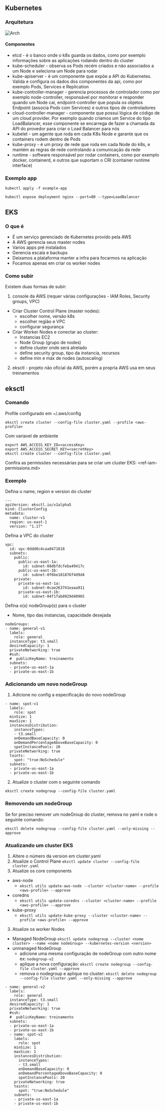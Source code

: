 ## Kubernetes
### Arquitetura
![Arch](./k8s-arch.png)

#### Componentes
- etcd - é o banco onde o k8s guarda os dados, como por exemplo informações sobre as aplicações rodando dentro do cluster
- kube-scheduler - observa os Pods recém criados e não associados a um Node e seleciona um Node para rodar
- kube-apiserver - é um componente que expõe a API do Kubernetes. Valida e configura os dados dos componentes da api, como por exemplo Pods, Services e Replication
- kube-controller-manager - gerencia processos de controlador como por exemplo node-controller, responsável por monitorar e responder quando um Node cai, endpoint-controller que popula os objetos Endpoint (associa Pods com Services) e outros tipos de controladores
- cloud-controller-manager - componente que possui lógica de código de um cloud provider. Por exemplo quando criamos um Service do tipo LoadBalancer, esse componente se encarrega de fazer a chamada da API do provedor para criar o Load Balancer para nós
- kubelet - um agente que roda em cada K8s Node e garante que os containers rodem dentro de Pods
- kube-proxy - é um proxy de rede que roda em cada Node do k8s, e mantém as regras de rede controlando a comunicação da rede
- runtime - software responsável por rodar containers, como por exemplo docker, containerd, e outros que suportam o CRI (container runtime interface)  

### Exemplo app
`kubectl apply -f example-app`

`kubectl expose deployment nginx --port=80 --type=LoadBalancer`

## EKS

### O que é
- É um serviço gerenciado de Kubernetes provido pela AWS
- A AWS gerencia seus master nodes
- Varios apps pré instalados
- Gerencia escala e backups
- Deixamos a plataforma manter a infra para focarmos na aplicação
- Focamos apenas em criar os worker nodes

### Como subir
Existem duas formas de subir: 

1. console da AWS (requer várias configurações - IAM Roles, Security groups, VPC)
- Criar Cluster Control Plane (master nodes): 
    - escolher nome, versão k8s
    - escolher região e VPC
    - configurar segurança
- Criar Worker Nodes e conectar ao cluster:
    - Instancias EC2
    - Node Group (grupo de nodes)
    - define cluster onde será atrelado
    - define security group, tipo da instancia, recursos
    - define min e máx de nodes (autoscaling)
2. eksctl - projeto não oficial da AWS, porém a propria AWS usa em seus treinamentos

## eksctl

### Comando
Profile configurado em ~/.aws/config

`eksctl create cluster --config-file cluster.yaml --profile <aws-profile>`

Com variavel de ambiente

```
export AWS_ACCESS_KEY_ID=<accessKey>
export AWS_ACCESS_SECRET_KEY=<secretKey>
eksctl create cluster --config-file cluster.yaml
```

Confira as permissões necessárias para se criar um cluster EKS: <ref-iam-permissions.md>

### Exemplo

Defina o name, region e version do cluster
```
---
apiVersion: eksctl.io/v1alpha5
kind: ClusterConfig
metadata:
  name: cluster-v1
  region: us-east-1
  version: "1.17"
```

Defina a VPC do cluster
```
vpc:
  id: vpc-0ddd0c4caa8471818
  subnets:
    public:
      public-us-east-1a:
        id: subnet-08dbfdcfeba49417c
      public-us-east-1b:
        id: subnet-0f6be181876f4d9d4
    private:
      private-us-east-1a:
        id: subnet-0cae263741eaaa911
      private-us-east-1b:
        id: subnet-04f1fab8929d40965
```

Defina o(s) nodeGroup(s) para o cluster
- Nome, tipo das instancias, capacidade desejada
```
nodeGroups:
- name: general-v1
  labels:
    role: general
  instanceType: t3.small
  desiredCapacity: 1
  privateNetworking: true
  #ssh:
  #  publicKeyName: treinamento
  subnets:
  - private-us-east-1a
  - private-us-east-1b
```

### Adicionando um novo nodeGroup

1. Adicione no config a especificação do novo nodeGroup
```
- name: spot-v1
  labels:
    role: spot
  minSize: 1
  maxSize: 1
  instancesDistribution:
    instanceTypes:
    - t3.small
    onDemandBaseCapacity: 0
    onDemandPercentageAboveBaseCapacity: 0
    spotInstancePools: 20
  privateNetworking: true
  taints:
    spot: "true:NoSchedule"
  subnets:
  - private-us-east-1a
  - private-us-east-1b
```
2. Atualize o cluster com o seguinte comando
```
eksctl create nodegroup --config-file cluster.yaml
```

### Removendo um nodeGroup
Se for preciso remover um nodeGroup do cluster, remova no yaml e rode o seguinte comando:

`eksctl delete nodegroup --config-file cluster.yaml --only-missing --approve`


### Atualizando um cluster EKS

1. Altere o número da version em cluster.yaml
2. Atualize o Control Plane 
```eksctl update cluster --config-file cluster.yaml```
3. Atualize os core components
- aws-node
    - `eksctl utils update-aws-node --cluster <cluster-name> --profile <aws-profile> --approve`
- coredns
    - `eksctl utils update-coredns --cluster <cluster-name> --profile <aws-profile> --approve`
- kube-proxy
    - `eksctl utils update-kube-proxy --cluster <cluster-name> --profile <aws-profile> --approve`
3. Atualize os worker Nodes
- Managed NodeGroup
        `eksctl update nodegroup --cluster <nome cluster> --name <nome nodeGroup> --kubernetes-version <version>`
- unmanaged NodeGroup
    - adicione uma mesma configuração de nodeGroup com outro nome ex: `nodegroup-v2`
    - aplique a nova configuração: `eksctl create nodegroup --config-file cluster.yaml --approve`
    - remova o nodegroup e aplique no cluster: `eksctl delete nodegroup --config-file cluster.yaml --only-missing --approve`
```
- name: general-v2
  labels:
    role: general
  instanceType: t3.small
  desiredCapacity: 1
  privateNetworking: true
  #ssh:
  #  publicKeyName: treinamento
  subnets:
  - private-us-east-1a
  - private-us-east-1b
  - name: spot-v2
    labels:
      role: spot
    minSize: 1
    maxSize: 1
    instancesDistribution:
      instanceTypes:
      - t3.small
      onDemandBaseCapacity: 0
      onDemandPercentageAboveBaseCapacity: 0
      spotInstancePools: 20
    privateNetworking: true
    taints:
      spot: "true:NoSchedule"
    subnets:
    - private-us-east-1a
    - private-us-east-1b
```
